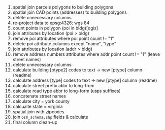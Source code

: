 1. spatial join parcels polygons to building polygons
2. spatial join CAD points (addresses) to building polygons
3. delete unnecessary columns  
4. re-project data to epsg:4326; wgs 84 
5. count points in polygon (poi in bldg)[qgis]
6. join attributes by location (poi > bldg)
7. remove poi attributes where poi point count != "1"
8. delete poi attribute columns except "name", "type"
9. join attributes by location (addr > bldg)
10. remove address numbers attributes where addr point count != "1" (leave street names)
11. delete unnecessary columns
12. calculate building [ptype2] codes to text -> new [ptype] column (readme)
13. calculate address [type] codes to text -> new [ptype] column (readme)
14. calculate street prefix abbr to long-from
15. calculate road type abbr to long-form (usps suffixes)
16. concatenate street names
17. calculate city = york county
18. calcualte state = virginia
19. spatial join with zipcodes
20. join ```osm_schema.shp``` fields & calculate
21. final column clean-up
